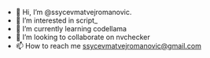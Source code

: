 - 👋 Hi, I’m @ssycevmatvejromanovic.
- 👀 I’m interested in script_
- 🌱 I’m currently learning  codellama
- 💞️ I’m looking to collaborate on  nvchecker
- 📫 How to reach me ssycevmatvejromanovic@gmail.com

<!---
ssycevmatvejromanovic/ssycevmatvejromanovic is a ✨ special ✨ repository because its `README.md` (this file) appears on your GitHub profile.
You can click the Preview link to take a look at your changes.
--->
